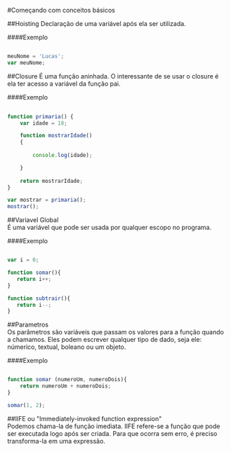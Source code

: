 #Começando com conceitos básicos  

##Hoisting
Declaração de uma variável após ela ser utilizada.  

####Exemplo  

```javascript

meuNome = 'Lucas';
var meuNome;  
```  

##Closure
É uma função aninhada. O interessante de se usar o closure é ela ter acesso a variável da função pai.  

####Exemplo  

```javascript  
  
function primaria() {
    var idade = 18;  

    function mostrarIdade()
    {
     
        console.log(idade);  

    }  
     
    return mostrarIdade;
} 

var mostrar = primaria();  
mostrar();  
```  
##Variavel Global  
É uma variável que pode ser usada por qualquer escopo no programa.  
  
####Exemplo  

```javascript  

var i = 0;  

function somar(){  
   return i++;  
}

function subtrair(){
   return i--;  
}  
```  
##Parametros  
Os parâmetros são variáveis que passam os valores para a função quando a chamamos. Eles podem escrever qualquer tipo de dado, seja ele: númerico, textual, boleano ou um objeto.  

####Exemplo  

```javascript  

function somar (numeroUm, numeroDois){  
    return numeroUm + numeroDois;  
}  

somar(1, 2);  
```
##IIFE ou "Immediately-invoked function expression"  
Podemos chama-la de função imediata. IIFE refere-se a função que pode ser executada logo após ser criada. Para que ocorra sem erro, é preciso transforma-la em uma expressão.  






